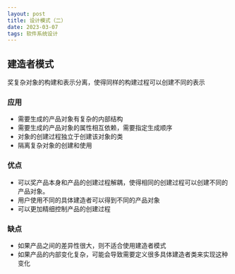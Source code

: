 ```yaml
---
layout: post
title: 设计模式（二）
date: 2023-03-07
tags: 软件系统设计
---
```


## 建造者模式

奖复杂对象的构建和表示分离，使得同样的构建过程可以创建不同的表示

### 应用

- 需要生成的产品对象有复杂的内部结构
- 需要生成的产品对象的属性相互依赖，需要指定生成顺序
- 对象的创建过程独立于创建该对象的类
- 隔离复杂对象的创建和使用

### 优点

- 可以奖产品本身和产品的创建过程解耦，使得相同的创建过程可以创建不同的产品对象。
- 用户使用不同的具体建造者可以得到不同的产品对象
- 可以更加精细控制产品的创建过程

### 缺点

- 如果产品之间的差异性很大，则不适合使用建造者模式
- 如果产品的内部变化复杂，可能会导致需要定义很多具体建造者类来实现这种变化